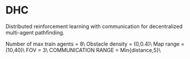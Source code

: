 # DHC

Distributed reinforcement learning with communication for decentralized multi-agent pathfinding.

Number of max train agents = 8\\
Obstacle density = (0,0.4)\\
Map range = (10,40)\\
FOV = 3\\
COMMUNICATION RANGE = Min{distance,5}\\


